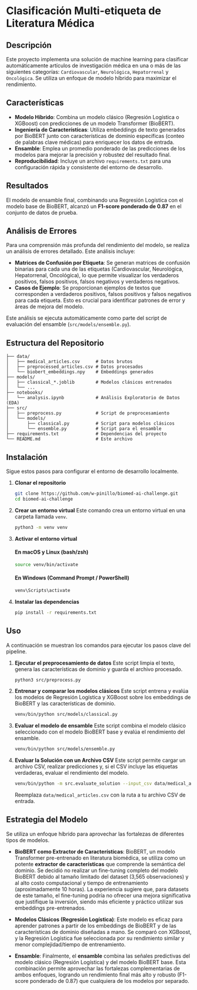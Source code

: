 # Clasificación Multi-etiqueta de Literatura Médica

## Descripción

Este proyecto implementa una solución de machine learning para clasificar automáticamente artículos de investigación médica en una o más de las siguientes categorías: `Cardiovascular`, `Neurológica`, `Hepatorrenal` y `Oncológica`. Se utiliza un enfoque de modelo híbrido para maximizar el rendimiento.

## Características

- **Modelo Híbrido**: Combina un modelo clásico (Regresión Logística o XGBoost) con predicciones de un modelo Transformer (BioBERT).
- **Ingeniería de Características**: Utiliza embeddings de texto generados por BioBERT junto con características de dominio específicas (conteo de palabras clave médicas) para enriquecer los datos de entrada.
- **Ensamble**: Emplea un promedio ponderado de las predicciones de los modelos para mejorar la precisión y robustez del resultado final.
- **Reproducibilidad**: Incluye un archivo `requirements.txt` para una configuración rápida y consistente del entorno de desarrollo.

## Resultados

El modelo de ensamble final, combinando una Regresión Logística con el modelo base de BioBERT, alcanzó un **F1-score ponderado de 0.87** en el conjunto de datos de prueba.

## Análisis de Errores

Para una comprensión más profunda del rendimiento del modelo, se realiza un análisis de errores detallado. Este análisis incluye:

-   **Matrices de Confusión por Etiqueta**: Se generan matrices de confusión binarias para cada una de las etiquetas (Cardiovascular, Neurológica, Hepatorrenal, Oncológica), lo que permite visualizar los verdaderos positivos, falsos positivos, falsos negativos y verdaderos negativos.
-   **Casos de Ejemplo**: Se proporcionan ejemplos de textos que corresponden a verdaderos positivos, falsos positivos y falsos negativos para cada etiqueta. Esto es crucial para identificar patrones de error y áreas de mejora del modelo.

Este análisis se ejecuta automáticamente como parte del script de evaluación del ensamble (`src/models/ensemble.py`).

## Estructura del Repositorio

```
├── data/
│   ├── medical_articles.csv      # Datos brutos
│   ├── preprocessed_articles.csv # Datos procesados
│   └── biobert_embeddings.npy    # Embeddings generados
├── models/
│   ├── classical_*.joblib        # Modelos clásicos entrenados
│   └── ...
├── notebooks/
│   └── analysis.ipynb            # Análisis Exploratorio de Datos (EDA)
├── src/
│   ├── preprocess.py             # Script de preprocesamiento
│   └── models/
│       ├── classical.py          # Script para modelos clásicos
│       └── ensemble.py           # Script para el ensamble
├── requirements.txt              # Dependencias del proyecto
└── README.md                     # Este archivo
```

## Instalación

Sigue estos pasos para configurar el entorno de desarrollo localmente.

1. **Clonar el repositorio**
   ```bash
   git clone https://github.com/w-pinillo/biomed-ai-challenge.git
   cd biomed-ai-challenge
   ```

2. **Crear un entorno virtual**
   Este comando crea un entorno virtual en una carpeta llamada `venv`.
   ```bash
   python3 -m venv venv
   ```

3. **Activar el entorno virtual**

   #### En macOS y Linux (bash/zsh)
   ```bash
   source venv/bin/activate
   ```

   #### En Windows (Command Prompt / PowerShell)
   ```bash
   venv\Scripts\activate
   ```

4. **Instalar las dependencias**
   ```bash
   pip install -r requirements.txt
   ```

## Uso

A continuación se muestran los comandos para ejecutar los pasos clave del pipeline.

1. **Ejecutar el preprocesamiento de datos**
   Este script limpia el texto, genera las características de dominio y guarda el archivo procesado.
   ```bash
   python3 src/preprocess.py
   ```

2. **Entrenar y comparar los modelos clásicos**
   Este script entrena y evalúa los modelos de Regresión Logística y XGBoost sobre los embeddings de BioBERT y las características de dominio.
   ```bash
   venv/bin/python src/models/classical.py
   ```

3. **Evaluar el modelo de ensamble**
   Este script combina el modelo clásico seleccionado con el modelo BioBERT base y evalúa el rendimiento del ensamble.
   ```bash
   venv/bin/python src/models/ensemble.py
   ```

4. **Evaluar la Solución con un Archivo CSV**
   Este script permite cargar un archivo CSV, realizar predicciones y, si el CSV incluye las etiquetas verdaderas, evaluar el rendimiento del modelo.

   ```bash
   venv/bin/python -m src.evaluate_solution --input_csv data/medical_articles.csv
   ```
   Reemplaza `data/medical_articles.csv` con la ruta a tu archivo CSV de entrada.

## Estrategia del Modelo

Se utiliza un enfoque híbrido para aprovechar las fortalezas de diferentes tipos de modelos.

-   **BioBERT como Extractor de Características**: BioBERT, un modelo Transformer pre-entrenado en literatura biomédica, se utiliza como un potente **extractor de características** que comprende la semántica del dominio. Se decidió no realizar un fine-tuning completo del modelo BioBERT debido al tamaño limitado del dataset (3,565 observaciones) y al alto costo computacional y tiempo de entrenamiento (aproximadamente 10 horas). La experiencia sugiere que, para datasets de este tamaño, el fine-tuning podría no ofrecer una mejora significativa que justifique la inversión, siendo más eficiente y práctico utilizar sus embeddings pre-entrenados.

-   **Modelos Clásicos (Regresión Logística)**: Este modelo es eficaz para aprender patrones a partir de los embeddings de BioBERT y de las características de dominio diseñadas a mano. Se comparó con XGBoost, y la Regresión Logística fue seleccionada por su rendimiento similar y menor complejidad/tiempo de entrenamiento.

-   **Ensamble**: Finalmente, el **ensamble** combina las señales predictivas del modelo clásico (Regresión Logística) y del modelo BioBERT base. Esta combinación permite aprovechar las fortalezas complementarias de ambos enfoques, logrando un rendimiento final más alto y robusto (F1-score ponderado de 0.87) que cualquiera de los modelos por separado.
